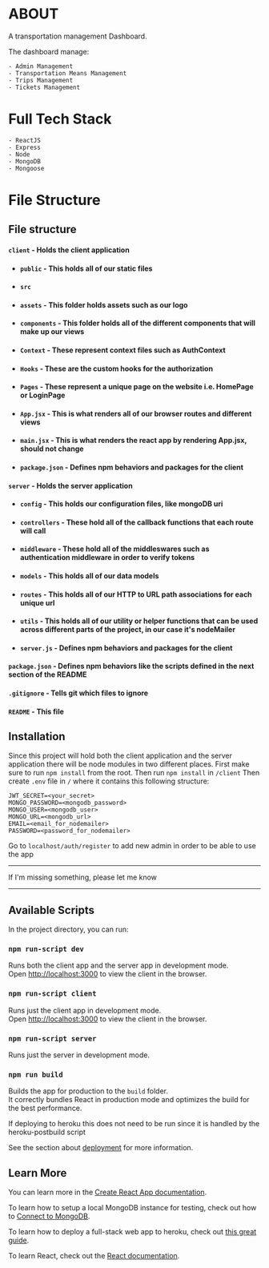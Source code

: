 # ABOUT

A transportation management Dashboard.

The dashboard manage:

    - Admin Management
    - Transportation Means Management
    - Trips Management
    - Tickets Management

# Full Tech Stack

    - ReactJS
    - Express
    - Node
    - MongoDB
    - Mongoose

# File Structure

## File structure

#### `client` - Holds the client application

- #### `public` - This holds all of our static files

- #### `src`

- #### `assets` - This folder holds assets such as our logo

- #### `components` - This folder holds all of the different components that will make up our views

- #### `Context` - These represent context files such as AuthContext

- #### `Hooks` - These are the custom hooks for the authorization

- #### `Pages` - These represent a unique page on the website i.e. HomePage or LoginPage

- #### `App.jsx` - This is what renders all of our browser routes and different views

- #### `main.jsx` - This is what renders the react app by rendering App.jsx, should not change

- #### `package.json` - Defines npm behaviors and packages for the client

#### `server` - Holds the server application

- #### `config` - This holds our configuration files, like mongoDB uri

- #### `controllers` - These hold all of the callback functions that each route will call

- #### `middleware` - These hold all of the middleswares such as authentication middleware in order to verify tokens

- #### `models` - This holds all of our data models

- #### `routes` - This holds all of our HTTP to URL path associations for each unique url

- #### `utils` - This holds all of our utility or helper functions that can be used across different parts of the project, in our case it's nodeMailer

- #### `server.js` - Defines npm behaviors and packages for the client

#### `package.json` - Defines npm behaviors like the scripts defined in the next section of the README

#### `.gitignore` - Tells git which files to ignore

#### `README` - This file

## Installation

Since this project will hold both the client application and the server application there will be node modules in two different places.
First make sure to run `npm install` from the root.
Then run `npm install` in `/client`
Then create `.env` file in `/` where it contains this following structure:

```text
JWT_SECRET=<your_secret>
MONGO_PASSWORD=<mongodb_password>
MONGO_USER=<mongodb_user>
MONGO_URL=<mongodb_url>
EMAIL=<email_for_nodemailer>
PASSWORD=<password_for_nodemailer>
```

Go to `localhost/auth/register` to add new admin in order to be able to use the app

---

If I'm missing something, please let me know

---

## Available Scripts

In the project directory, you can run:

### `npm run-script dev`

Runs both the client app and the server app in development mode.<br>
Open [http://localhost:3000](http://localhost:3000) to view the client in the browser.

### `npm run-script client`

Runs just the client app in development mode.<br>
Open [http://localhost:3000](http://localhost:3000) to view the client in the browser.

### `npm run-script server`

Runs just the server in development mode.<br>

### `npm run build`

Builds the app for production to the `build` folder.<br>
It correctly bundles React in production mode and optimizes the build for the best performance.

If deploying to heroku this does not need to be run since it is handled by the heroku-postbuild script<br>

See the section about [deployment](https://facebook.github.io/create-react-app/docs/deployment) for more information.

## Learn More

You can learn more in the [Create React App documentation](https://facebook.github.io/create-react-app/docs/getting-started).

To learn how to setup a local MongoDB instance for testing, check out how to [Connect to MongoDB](https://docs.mongodb.com/guides/server/drivers/).

To learn how to deploy a full-stack web app to heroku, check out [this great guide](https://daveceddia.com/deploy-react-express-app-heroku/).

To learn React, check out the [React documentation](https://reactjs.org/).
